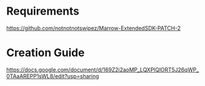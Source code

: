 # Requirements
https://github.com/notnotnotswipez/Marrow-ExtendedSDK-PATCH-2

# Creation Guide
https://docs.google.com/document/d/169Z2i2aoMP_LQXPlQlORT5J26qWP_0TAaAREPP1sWL8/edit?usp=sharing
